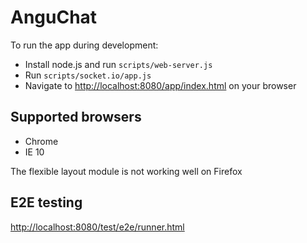 # AnguChat

To run the app during development:
- Install node.js and run `scripts/web-server.js`
- Run `scripts/socket.io/app.js`
- Navigate to [http://localhost:8080/app/index.html](http://localhost:8080/app/index.html) on your browser

## Supported browsers
- Chrome
- IE 10

The flexible layout module is not working well on Firefox

## E2E testing
[http://localhost:8080/test/e2e/runner.html](http://localhost:8080/test/e2e/runner.html)